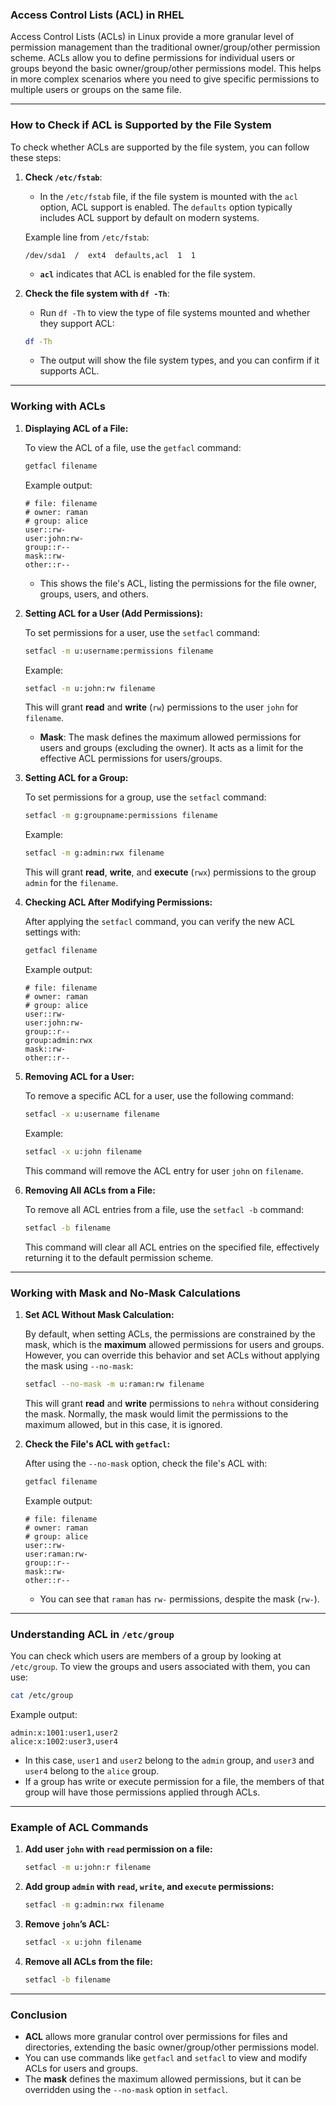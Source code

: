 ### **Access Control Lists (ACL) in RHEL**

Access Control Lists (ACLs) in Linux provide a more granular level of permission management than the traditional owner/group/other permission scheme. ACLs allow you to define permissions for individual users or groups beyond the basic owner/group/other permissions model. This helps in more complex scenarios where you need to give specific permissions to multiple users or groups on the same file.

---

### **How to Check if ACL is Supported by the File System**

To check whether ACLs are supported by the file system, you can follow these steps:

1. **Check `/etc/fstab`**:
   - In the `/etc/fstab` file, if the file system is mounted with the `acl` option, ACL support is enabled. The `defaults` option typically includes ACL support by default on modern systems.
   
   Example line from `/etc/fstab`:
   ```
   /dev/sda1  /  ext4  defaults,acl  1  1
   ```

   - **`acl`** indicates that ACL is enabled for the file system.

2. **Check the file system with `df -Th`**:
   - Run `df -Th` to view the type of file systems mounted and whether they support ACL:
   ```bash
   df -Th
   ```

   - The output will show the file system types, and you can confirm if it supports ACL.

---

### **Working with ACLs**

1. **Displaying ACL of a File:**

   To view the ACL of a file, use the `getfacl` command:

   ```bash
   getfacl filename
   ```

   Example output:
   ```
   # file: filename
   # owner: raman
   # group: alice
   user::rw-
   user:john:rw-
   group::r--
   mask::rw-
   other::r--
   ```

   - This shows the file's ACL, listing the permissions for the file owner, groups, users, and others.

2. **Setting ACL for a User (Add Permissions):**

   To set permissions for a user, use the `setfacl` command:

   ```bash
   setfacl -m u:username:permissions filename
   ```

   Example:
   ```bash
   setfacl -m u:john:rw filename
   ```

   This will grant **read** and **write** (`rw`) permissions to the user `john` for `filename`.

   - **Mask**: The mask defines the maximum allowed permissions for users and groups (excluding the owner). It acts as a limit for the effective ACL permissions for users/groups. 

3. **Setting ACL for a Group:**

   To set permissions for a group, use the `setfacl` command:

   ```bash
   setfacl -m g:groupname:permissions filename
   ```

   Example:
   ```bash
   setfacl -m g:admin:rwx filename
   ```

   This will grant **read**, **write**, and **execute** (`rwx`) permissions to the group `admin` for the `filename`.

4. **Checking ACL After Modifying Permissions:**

   After applying the `setfacl` command, you can verify the new ACL settings with:

   ```bash
   getfacl filename
   ```

   Example output:
   ```
   # file: filename
   # owner: raman
   # group: alice
   user::rw-
   user:john:rw-
   group::r--
   group:admin:rwx
   mask::rw-
   other::r--
   ```

5. **Removing ACL for a User:**

   To remove a specific ACL for a user, use the following command:

   ```bash
   setfacl -x u:username filename
   ```

   Example:
   ```bash
   setfacl -x u:john filename
   ```

   This command will remove the ACL entry for user `john` on `filename`.

6. **Removing All ACLs from a File:**

   To remove all ACL entries from a file, use the `setfacl -b` command:

   ```bash
   setfacl -b filename
   ```

   This command will clear all ACL entries on the specified file, effectively returning it to the default permission scheme.

---

### **Working with Mask and No-Mask Calculations**

1. **Set ACL Without Mask Calculation:**

   By default, when setting ACLs, the permissions are constrained by the mask, which is the **maximum** allowed permissions for users and groups. However, you can override this behavior and set ACLs without applying the mask using `--no-mask`:

   ```bash
   setfacl --no-mask -m u:raman:rw filename
   ```

   This will grant **read** and **write** permissions to `nehra` without considering the mask. Normally, the mask would limit the permissions to the maximum allowed, but in this case, it is ignored.

2. **Check the File's ACL with `getfacl`:**

   After using the `--no-mask` option, check the file's ACL with:

   ```bash
   getfacl filename
   ```

   Example output:

   ```
   # file: filename
   # owner: raman
   # group: alice
   user::rw-
   user:raman:rw-
   group::r--
   mask::rw-
   other::r--
   ```

   - You can see that `raman` has `rw-` permissions, despite the mask (`rw-`).

---

### **Understanding ACL in `/etc/group`**

You can check which users are members of a group by looking at `/etc/group`. To view the groups and users associated with them, you can use:

```bash
cat /etc/group
```

Example output:

```
admin:x:1001:user1,user2
alice:x:1002:user3,user4
```

- In this case, `user1` and `user2` belong to the `admin` group, and `user3` and `user4` belong to the `alice` group.
- If a group has write or execute permission for a file, the members of that group will have those permissions applied through ACLs.

---

### **Example of ACL Commands**

1. **Add user `john` with `read` permission on a file:**

   ```bash
   setfacl -m u:john:r filename
   ```

2. **Add group `admin` with `read`, `write`, and `execute` permissions:**

   ```bash
   setfacl -m g:admin:rwx filename
   ```

3. **Remove `john`’s ACL:**

   ```bash
   setfacl -x u:john filename
   ```

4. **Remove all ACLs from the file:**

   ```bash
   setfacl -b filename
   ```

---

### **Conclusion**

- **ACL** allows more granular control over permissions for files and directories, extending the basic owner/group/other permissions model.
- You can use commands like `getfacl` and `setfacl` to view and modify ACLs for users and groups.
- The **mask** defines the maximum allowed permissions, but it can be overridden using the `--no-mask` option in `setfacl`.
